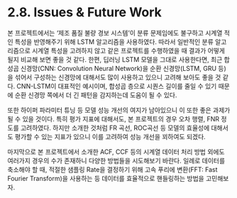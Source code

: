 # 2.8. Issues & Future Work

본 프로젝트에서는 ‘제조 품질 불량 경보 시스템’이 분류 문제임에도 불구하고 시계열 적인 특성을 반영해주기 위해 LSTM 알고리즘을 사용하였다. 따라서 일반적인 분류 알고리즘으로 시계열 특성을 고려하지 않고 같은 프로젝트를 수행하였을 때 결과가 어떻게 될지 비교해 보면 좋을 것 같다. 한편, 딥러닝 LSTM 모델을 그대로 사용한다면, 최근 합성곱 신경망\(CNN: Convolution Neural Network\)을 순환 신경망\(LSTM, GRU 등\)을 섞어서 구성하는 신경망에 대해서도 많이 사용하고 있으니 고려해 보아도 좋을 것 같다. CNN-LSTM이 대표적인 예시이며, 합성곱 층으로 시퀀스 길이를 줄일 수 있기 때문에 순환 신경망 쪽에서 더 긴 패턴을 감지하는데 도움이 될 수 있다.

또한 하이퍼 파라미터 튜닝 등 모델 성능 개선의 여지가 남아있으니 이 또한 좋은 과제가 될 수 있을 것이다. 특히 평가 지표에 대해서도, 본 프로젝트의 경우 오차 행렬, FNR 정도를 고려하였다. 하지만 소개한 것처럼 FR 곡선, ROC곡선 등 모델의 효율성에 대해서도 평가할 수 있는 지표가 있으니 이를 고려하여 성능 개선을 꾀하여도 되겠다.

마지막으로 본 프로젝트에서 소개한 ACF, CCF 등의 시계열 데이터 처리 방법 외에도 여러가지 경우의 수가 존재하니 다양한 방법들을 시도해보기 바란다. 일례로 데이터를 축소해야 할 때, 적절한 샘플링 Rate을 결정하기 위해 고속 푸리에 변환\(FFT: Fast Fourier Transform\)을 사용하는 등 데이터를 효율적으로 핸들링하는 방법을 고민해보자.

